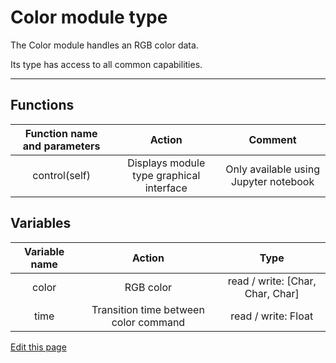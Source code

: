 # Color module type

The Color module handles an RGB color data.

Its type has access to all common capabilities.

----

## Functions

| **Function name and parameters** | **Action** | **Comment** |
|:---:|:---:|:---:|
| control(self) | Displays module type graphical interface | Only available using Jupyter notebook |

## Variables

| **Variable name** | **Action** | **Type** |
|:---:|:---:|:---:|
| color | RGB color | read / write: \[Char, Char, Char\] |
| time | Transition time between color command | read / write: Float |

<div class="cust_edit_page"><a href="https://{{gh_path}}{{modules_path}}/color.md">Edit this page</a></div>
